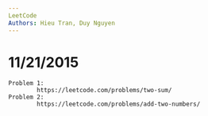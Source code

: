 ```yaml
---
LeetCode
Authors: Hieu Tran, Duy Nguyen
---
```




# 11/21/2015

   	Problem 1:
      		https://leetcode.com/problems/two-sum/
   	Problem 2:
      		https://leetcode.com/problems/add-two-numbers/	   



